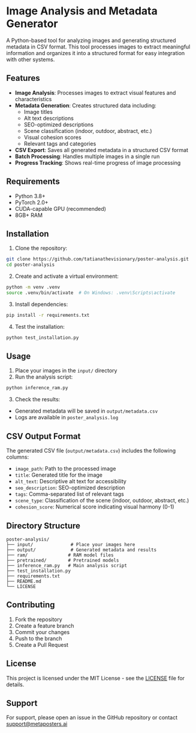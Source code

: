 # Image Analysis and Metadata Generator

A Python-based tool for analyzing images and generating structured metadata in CSV format. This tool processes images to extract meaningful information and organizes it into a structured format for easy integration with other systems.

## Features

- **Image Analysis**: Processes images to extract visual features and characteristics
- **Metadata Generation**: Creates structured data including:
  - Image titles
  - Alt text descriptions
  - SEO-optimized descriptions
  - Scene classification (indoor, outdoor, abstract, etc.)
  - Visual cohesion scores
  - Relevant tags and categories
- **CSV Export**: Saves all generated metadata in a structured CSV format
- **Batch Processing**: Handles multiple images in a single run
- **Progress Tracking**: Shows real-time progress of image processing

## Requirements

- Python 3.8+
- PyTorch 2.0+
- CUDA-capable GPU (recommended)
- 8GB+ RAM

## Installation

1. Clone the repository:
```bash
git clone https://github.com/tatianathevisionary/poster-analysis.git
cd poster-analysis
```

2. Create and activate a virtual environment:
```bash
python -m venv .venv
source .venv/bin/activate  # On Windows: .venv\Scripts\activate
```

3. Install dependencies:
```bash
pip install -r requirements.txt
```

4. Test the installation:
```bash
python test_installation.py
```

## Usage

1. Place your images in the `input/` directory
2. Run the analysis script:
```bash
python inference_ram.py
```

3. Check the results:
- Generated metadata will be saved in `output/metadata.csv`
- Logs are available in `poster_analysis.log`

## CSV Output Format

The generated CSV file (`output/metadata.csv`) includes the following columns:
- `image_path`: Path to the processed image
- `title`: Generated title for the image
- `alt_text`: Descriptive alt text for accessibility
- `seo_description`: SEO-optimized description
- `tags`: Comma-separated list of relevant tags
- `scene_type`: Classification of the scene (indoor, outdoor, abstract, etc.)
- `cohesion_score`: Numerical score indicating visual harmony (0-1)

## Directory Structure

```
poster-analysis/
├── input/              # Place your images here
├── output/             # Generated metadata and results
├── ram/               # RAM model files
├── pretrained/        # Pretrained models
├── inference_ram.py   # Main analysis script
├── test_installation.py
├── requirements.txt
├── README.md
└── LICENSE
```

## Contributing

1. Fork the repository
2. Create a feature branch
3. Commit your changes
4. Push to the branch
5. Create a Pull Request

## License

This project is licensed under the MIT License - see the [LICENSE](LICENSE) file for details.

## Support

For support, please open an issue in the GitHub repository or contact support@metaposters.ai 